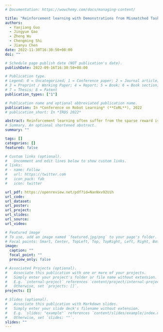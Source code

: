 ```yaml
---
# Documentation: https://wowchemy.com/docs/managing-content/

title: "Reinforcement learning with Demonstrations from Mismatched Task under Sparse Reward"
authors:
  - Yanjiang Guo
  - Jingyue Gao
  - Zheng Wu
  - Chengming Shi
  - Jianyu Chen
date: 2022-11-30T16:30:50+08:00
doi: ""

# Schedule page publish date (NOT publication's date).
publishDate: 2022-09-16T16:30:50+08:00

# Publication type.
# Legend: 0 = Uncategorized; 1 = Conference paper; 2 = Journal article;
# 3 = Preprint / Working Paper; 4 = Report; 5 = Book; 6 = Book section;
# 7 = Thesis; 8 = Patent
publication_types: ["1"]

# Publication name and optional abbreviated publication name.
publication: In *Conference on Robot Learning* (**CoRL**), 2022
# publication_short: In *IROS 2022*

abstract: Reinforcement learning often suffer from the sparse reward issue in real-world robotics problems. Learning from demonstration (LfD) is an effective way to eliminate this problem, which leverages collected expert data to aid online learning. Prior works often assume that the learning agent and the expert aim to accomplish the same task, which requires collecting new data for every new task. In this paper, we consider the case where the target task is mismatched from but similar with that of the expert. Such setting can be challenging and we found existing LfD methods can not effectively guide learning in mismatched new tasks with sparse rewards. We propose conservative reward shaping from demonstration (CRSfD), which shapes the sparse rewards using estimated expert value function. To accelerate learning processes, CRSfD guides the agent to conservatively explore around demonstrations. Experimental results of robot manipulation tasks show that our approach outperforms baseline LfD methods when transferring demonstrations collected in a single task to other different but similar tasks.
# Summary. An optional shortened abstract.
summary: ""

tags: []
categories: []
featured: false

# Custom links (optional).
#   Uncomment and edit lines below to show custom links.
# links:
# - name: Follow
#   url: https://twitter.com
#   icon_pack: fab
#   icon: twitter

url_pdf: https://openreview.net/pdf?id=NanNxv92Uih
url_code:
url_dataset:
url_poster:
url_project:
url_slides:
url_source:
url_video:

# Featured image
# To use, add an image named `featured.jpg/png` to your page's folder. 
# Focal points: Smart, Center, TopLeft, Top, TopRight, Left, Right, BottomLeft, Bottom, BottomRight.
image:
  caption: ""
  focal_point: ""
  preview_only: false

# Associated Projects (optional).
#   Associate this publication with one or more of your projects.
#   Simply enter your project's folder or file name without extension.
#   E.g. `internal-project` references `content/project/internal-project/index.md`.
#   Otherwise, set `projects: []`.
projects: []

# Slides (optional).
#   Associate this publication with Markdown slides.
#   Simply enter your slide deck's filename without extension.
#   E.g. `slides: "example"` references `content/slides/example/index.md`.
#   Otherwise, set `slides: ""`.
slides: ""
---
```

